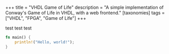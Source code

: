 +++
title = "VHDL Game of Life"
description = "A simple implementation of Conway's Game of Life in VHDL, with a web frontend."
[taxonomies]
tags = ["VHDL", "FPGA", "Game of Life"]
+++

test
test
test

```rust
fn main() {
    println!("Hello, world!");
}
```

